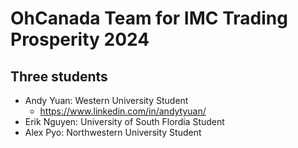 # OhCanada Team for IMC Trading Prosperity 2024

## Three students

- Andy Yuan: Western University Student
  - https://www.linkedin.com/in/andytyuan/
- Erik Nguyen: University of South Flordia Student
- Alex Pyo: Northwestern University Student
